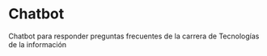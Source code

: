 # Chatbot
Chatbot para responder preguntas frecuentes de la carrera de Tecnologías de la información
